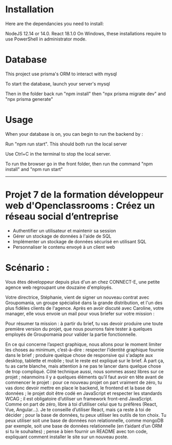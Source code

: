 # Installation #
Here are the dependancies you need to install:

NodeJS 12.14 or 14.0.
React 18.1.0
On Windows, these installations require to use PowerShell in administrator mode.

# Database #

This project use prisma's ORM to interact with mysql

To start the database, launch your server's mysql 

Then in the folder back run "npm install" then "npx prisma migrate dev" and "npx prisma generate"

# Usage #

When your database is on, you can begin to run the backend by : 

Run "npm run start". This should both run the local server

Use Ctrl+C in the terminal to stop the local server.

To run the browser go in the front folder, then run the command "npm install"  and "npm run start"

------------------------------------------------------------------------------------------------------

# Projet 7 de la formation développeur web d'Openclassrooms : Créez un réseau social d’entreprise #

- Authentifier un utilisateur et maintenir sa session
- Gérer un stockage de données à l'aide de SQL
- Implémenter un stockage de données sécurisé en utilisant SQL
- Personnaliser le contenu envoyé à un client web

# Scénario : #

Vous êtes développeur depuis plus d'un an chez CONNECT-E, une petite agence web regroupant une douzaine d'employés.

Votre directrice, Stéphanie, vient de signer un nouveau contrat avec Groupomania, un groupe spécialisé dans la grande distribution, et l'un des plus fidèles clients de l'agence. Après en avoir discuté avec Caroline, votre manager, elle vous envoie un mail pour vous briefer sur votre mission :

Pour résumer ta mission : à partir du brief, tu vas devoir produire une toute première version du projet, que nous pourrons faire tester à quelques employés de Groupomania pour valider la partie fonctionnelle. 

En ce qui concerne l’aspect graphique, nous allons pour le moment limiter les choses au minimum, c’est-à-dire :
respecter l’identité graphique fournie dans le brief ;
produire quelque chose de responsive qui s'adapte aux desktop, tablette et mobile ;
tout le reste est expliqué sur le brief. À part ça, tu as carte blanche, mais attention à ne pas te lancer dans quelque chose de trop compliqué.
Côté technique aussi, nous sommes assez libres sur ce projet ; néanmoins il y a quelques éléments qu’il faut avoir en tête avant de commencer le projet :
pour ce nouveau projet on part vraiment de zéro, tu vas donc devoir mettre en place le backend, le frontend et la base de données ;
le projet doit être codé en JavaScript et respecter les standards WCAG ;
il est obligatoire d’utiliser un framework front-end JavaScript. Comme on part de zéro, libre à toi d’utiliser celui que tu préfères (React, Vue, Angular…). Je te conseille d’utiliser React, mais ça reste à toi de décider ;
pour la base de données, tu peux utiliser les outils de ton choix. Tu peux utiliser soit une base de données non relationnelle, comme mongoDB par exemple, soit une base de données relationnelle (en t’aidant d’un ORM si tu le souhaites) ;
pense à bien fournir un README avec ton code, expliquant comment installer le site sur un nouveau poste.

